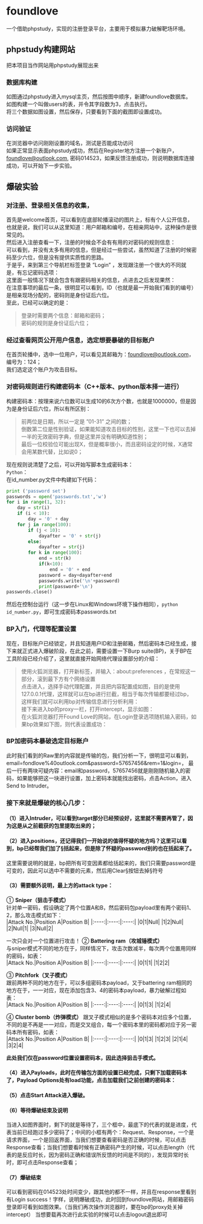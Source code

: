 # foundlove
一个借助phpstudy，实现的注册登录平台，主要用于模拟暴力破解靶场环境。
## phpstudy构建网站
把本项目当作网站用phpstudy展现出来
### 数据库构建
如图通过phpstudy进入mysql主页，然后按图中顺序，新建foundlove数据库。  
如图构建一个叫做users的表，并令其字段数为3，点击执行。  
将三个数据如图设置，然后保存，只要看到下面的截图即设置成功。  
### 访问验证  
在浏览器中访问刚刚设置的域名，测试是否能成功访问  
如果正常显示表面phpstudy成功，然后在Register地方注册一个新账户，foundlove@outlook.com, 密码014523，如果反馈注册成功，则说明数据库连接成功，可以开始下一步实验。  
## 爆破实验
### 对注册、登录相关信息的收集， 
首先是welcome首页，可以看到在底部轮播滚动的图片上，标有个人公开信息，也就是说，我们可以从这里知道：用户邮箱和编号，在相亲网站中，这种操作是很常见的。  
然后进入注册查看一下，注册的时候会不会有有用的对密码的规则信息：  
可以看到，并没有太多有用的信息，但是经过一些尝试，虽然知道了注册的时候密码至少六位，但是没有提供实质性的思路。  
于是乎，来到第三个导航栏标签登录 ”Login” ，发现跟注册一个很大的不同就是，有忘记密码选项：  
这里面一般情况下就会包含有跟密码相关的信息，点进去之后发现果然：  
在注意事项的最后一条，很明显可以看到，ID（也就是最一开始我们看到的编号）是相亲现场分配的，密码则是身份证后六位。  
至此，已经可以确定的是：  
>登录时需要两个信息：邮箱和密码；  
>密码的规则是身份证后六位；  

### 经过查看网页公开用户信息，选定想要暴破的目标账户
在首页轮播中，选中一位用户，可以看见其邮箱为：foundlove@outlook.com，编号为：124；   
我们选定这个账户为攻击目标。  
### 对密码规则进行构建密码本（C++版本、python版本择一进行）
构建密码本：按理来说六位数可以生成10的6次方个数，也就是1000000，但是因为是身份证后六位，所以有所区别：  
>前两位是日期，所以一定是 ”01-31” 之间的数；  
>倒数第二位是性别验证，如果能知道攻击目标的性别，这里一下也可以去掉一半的无效密码字典，但是这里并没有明确知道性别；  
>最后一位校验位可能出现X，但是概率很小，而且密码设定的时候，X通常会用某数代替，比如说0；  

现在规则说清楚了之后，可以开始写脚本生成密码本：   
`Python`：  
在id_number.py文件中构建如下代码：  
``` python
print ('password set')
passwords = open('passwords.txt','w')
for i in range(1, 32):
    day = str(i)
    if (i < 10):
        day = '0' + day
    for j in range(100):
        if (j < 10):
            dayafter = '0' + str(j)
        else:
            dayafter = str(j)        
        for k in range(100):
            end = str(k)
            if(k<10):
                end = '0' + end
            password = day+dayafter+end
            passwords.write('\n'+password)
            print(password+'\n')
passwords.close()
```  
然后在控制台运行（这一步在Linux和Windows环境下操作相同），`python  id_number.py`，即可生成密码本passwords.txt  
### BP入门，代理等配置设置
现在，目标账户已经锁定，并且知道用户ID和注册邮箱，然后密码本已经生成，接下来就正式进入爆破阶段，在此之前，需要设置一下Burp suite(BP)，关于BP在工具阶段已经介绍了，这里就直接开始网络代理设置部分的介绍：  
>使用火狐浏览器，打开新标签，并输入：about:preferences ，在常规这一部分，滚到最下方有个网络设置  
>点击进入，选择手动代理配置，并且把内容配置成如图，目的是使用127.0.0.1代理，这样就可以在bp进行拦截，相当于每次传输都要经过bp，这样我们就可以利用bp对传输信息进行分析利用：  
>接下来进入bp的proxy一栏，打开intercept，显示如图：  
>在火狐浏览器打开Found Love的网站，在Login登录选项随机输入密码，如果bp效果如下图，则代表设置成功：  
### BP加密码本暴破选定目标账户
此时我们看到的Raw里的内容就是传输的包，我们分析一下，很明显可以看到，email=fondlove%40outlook.com&password=57657456&rem=1&login=，
最后一行有两块可疑内容：email和password，57657456就是刚刚随机输入的密码，如果能够把这一块进行设置，加上密码本就能找出密码，点击Action，进入Send to Intruder。  
### 接下来就是爆破的核心几步：
#### （1）进入Intruder，可以看到target部分已经预设好，这里就不需要再管了，因为这是从之前截获的包里提取出来的；    
#### （2）进入positions，还记得我们一开始说的值得怀疑的地方吗？这里可以看到，bp已经帮我们加了§括起来，但是除了怀疑的password别的也在括起来了。
这里需要说明的就是，bp把所有可变因素都给括起来的，我们只需要password是可变的，因此可以选中不需要的元素，然后用Clear§按钮去掉§符号  
#### （3）需要额外说明，最上方的attack type：  
① **Sniper（狙击手模式）**  
针对单一密码，假设确定了两个位置A和B，然后密码包payload里有两个密码1、2，那么攻击模式如下：  
|Attack No.|Position A|Position B|
|:----:|:----:|:----:|
|0|1|Null|
|1|2|Null|
|2|Null|1|
|3|Null|2|  

一次只会对一个位置进行攻击！
② **Battering ram（攻城锤模式）**  
与sniper模式不同的地方在于，同样情况下，攻击次数减半，每次两个位置用同样的密码，如表：  
|Attack No.|Position A|Position B|
|:----:|:----:|:----:|
|0|1|1|
|1|2|2|  

③ **Pitchfork（叉子模式）**  
跟前两种不同的地方在于，可以多组密码本payload，又于battering ram相同的地方在于，一一对应，现在添加包含3、4的密码本payload，暴力破解过程如表：  
|Attack No.|Position A|Position B|
|:----:|:----:|:----:|
|0|1|3|
|1|2|4|  

④ **Cluster bomb（炸弹模式）**
跟叉子模式相似的是多个密码本对应多个位置，不同的是不再是一一对应，而是交叉组合，每一个密码本里的密码都对应于另一密码本所有密码，如表：  
|Attack No.|Position A|Position B|
|:----:|:----:|:----:|
|0|1|3|
|1|2|3|
|2|1|4|
|3|2|4|  

**此处我们仅在password位置设置密码本，因此选择狙击手模式。**  
	
#### （4）进入Payloads，此时在传输包方面的设置已经完成，只剩下加载密码本了，Payload Options处有load功能，点击加载我们之前创建的密码本：  
#### （5）点击Start Attack进入爆破。  
#### （6）等待爆破结束及说明   
当进入如图界面时，剩下的就是等待了，三个框中，最底下的代表的就是进度，代表当前已经跑过多少密码了；中间的小框有两个：Request、Response，一个是请求界面，一个是回返界面，当我们想要查看密码是否正确的时候，可以点击Response查看；当我们想要看时候有正确密码产生的时候，可以点击length（代表的是反应时长，因为密码正确和错误所反馈的时间是不同的），发现异常时长时，即可点击Response查看；  
#### （7）爆破结束  
可以看到密码在014523处时间变少，跟其他的都不一样，并且在response里看到有Login success！字样，说明爆破成功，此时回到foundlove网站，用邮箱密码登录即可看到如图效果。（当我们再次操作浏览器时，要在bp的proxy处关掉intercept）
当想要载再次进行此实验的时候可以点击logout退出即可
